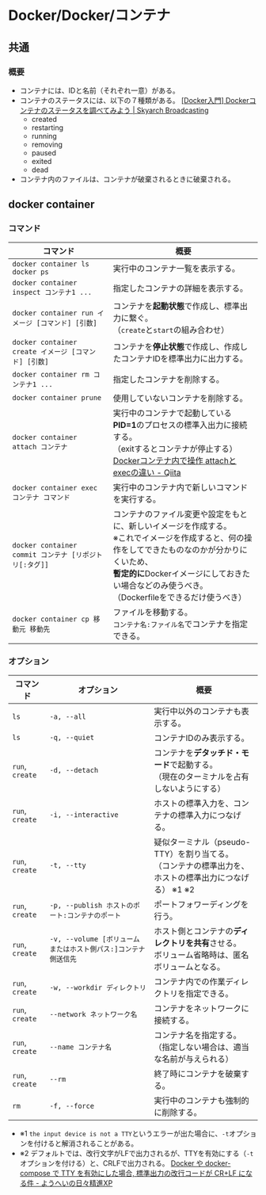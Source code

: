 # Docker/Docker/コンテナ

## 共通

### 概要

- コンテナには、IDと名前（それぞれ一意）がある。
- コンテナのステータスには、以下の７種類がある。
  [[Docker入門] Dockerコンテナのステータスを調べてみよう | Skyarch Broadcasting](https://www.skyarch.net/blog/?p=16702)
  - created
  - restarting
  - running
  - removing
  - paused
  - exited
  - dead
- コンテナ内のファイルは、コンテナが破棄されるときに破棄される。

## docker container

### コマンド

| コマンド                                               | 概要                                                         |
| ------------------------------------------------------ | ------------------------------------------------------------ |
| `docker container ls`<br />`docker ps`                 | 実行中のコンテナ一覧を表示する。                             |
| `docker container inspect コンテナ1 ...`               | 指定したコンテナの詳細を表示する。                           |
| `docker container run イメージ [コマンド] [引数]`      | コンテナを**起動状態**で作成し、標準出力に繋ぐ。<br />（`create`と`start`の組み合わせ） |
| `docker container create イメージ [コマンド] [引数]`   | コンテナを**停止状態**で作成し、作成したコンテナIDを標準出力に出力する。 |
| `docker container rm コンテナ1 ...`                    | 指定したコンテナを削除する。                                 |
| `docker container prune`                               | 使用していないコンテナを削除する。                           |
| `docker container attach コンテナ`                     | 実行中のコンテナで起動している**PID=1**のプロセスの標準入出力に接続する。<br />（exitするとコンテナが停止する）<br />[Dockerコンテナ内で操作 attachとexecの違い - Qiita](https://qiita.com/RyoMa_0923/items/9b5d2c4a97205692a560) |
| `docker container exec コンテナ コマンド`              | 実行中のコンテナ内で新しいコマンドを実行する。               |
| `docker container commit コンテナ [リポジトリ[:タグ]]` | コンテナのファイル変更や設定をもとに、新しいイメージを作成する。<br />※これでイメージを作成すると、何の操作をしてできたものなのかが分かりにくいため、<br />**暫定的に**Dockerイメージにしておきたい場合などのみ使うべき。<br />（Dockerfileをできるだけ使うべき） |
| `docker container cp 移動元 移動先`                    | ファイルを移動する。<br />`コンテナ名:ファイル名`でコンテナを指定できる。 |

### オプション

| コマンド        | オプション                                                   | 概要                                                         |
| --------------- | ------------------------------------------------------------ | ------------------------------------------------------------ |
| `ls`            | `-a, --all`                                                  | 実行中以外のコンテナも表示する。                             |
| `ls`            | `-q, --quiet`                                                | コンテナIDのみ表示する。                                     |
| `run`, `create` | `-d, --detach`                                               | コンテナを**デタッチド・モード**で起動する。<br />（現在のターミナルを占有しないようにする） |
| `run`, `create` | `-i, --interactive`                                          | ホストの標準入力を、コンテナの標準入力につなげる。           |
| `run`, `create` | `-t, --tty`                                                  | 疑似ターミナル（pseudo-TTY）を割り当てる。<br />（コンテナの標準出力を、ホストの標準出力につなげる） ※1 ※2 |
| `run`, `create` | `-p, --publish ホストのポート:コンテナのポート`              | ポートフォワーディングを行う。                               |
| `run`, `create` | `-v, --volume [ボリュームまたはホスト側パス:]コンテナ側送信先` | ホスト側とコンテナの**ディレクトリを共有**させる。<br />ボリューム省略時は、匿名ボリュームとなる。 |
| `run`, `create` | `-w, --workdir ディレクトリ`                                 | コンテナ内での作業ディレクトリを指定できる。                 |
| `run`, `create` | `--network ネットワーク名`                                   | コンテナをネットワークに接続する。                           |
| `run`, `create` | `--name コンテナ名`                                          | コンテナ名を指定する。<br />（指定しない場合は、適当な名前が与えられる） |
| `run`, `create` | `--rm`                                                       | 終了時にコンテナを破棄する。                                 |
| `rm`            | `-f, --force`                                                | 実行中のコンテナも強制的に削除する。                         |

- ※1 `the input device is not a TTY`というエラーが出た場合に、`-t`オプションを付けると解消されることがある。
- ※2 デフォルトでは、改行文字がLFで出力されるが、TTYを有効にする（`-t`オプションを付ける）と、CRLFで出力される。
  [Docker や docker-compose で TTY を有効にした場合, 標準出力の改行コードが CR+LF になる件 - ようへいの日々精進XP](https://inokara.hateblo.jp/entry/2018/12/19/235758)
